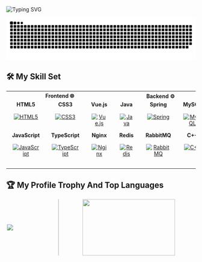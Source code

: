 <img src="https://readme-typing-svg.demolab.com?font=Roboto+Mono&weight=700&size=35&pause=1000&color=3DDFF7&width=900&height=50&separator=%3D&lines=System.out.print(%22Hello!+I'm+KyLenMou%22);%3Dcout%3C%3C%22Hello!+I'm+KyLenMou%22;%3Dprintf(%22Hello!+I'm+KyLenMou%22);%3Dconsole.log(%22Hello!+I'm+KyLenMou%22);%3Dprint(%22Hello!+I'm+KyLenMou%22)" alt="Typing SVG" />

<picture>  <source media="(prefers-color-scheme: dark)" srcset="https://raw.githubusercontent.com/KyLenMou/KyLenMou/output/github-contribution-grid-snake-dark.svg">  <source media="(prefers-color-scheme: dark)" srcset="https://raw.githubusercontent.com/KyLenMou/KyLenMou/output/github-contribution-grid-snake.svg">  <img alt="github contribution grid snake animation" src="https://raw.githubusercontent.com/KyLenMou/KyLenMou/output/github-contribution-grid-snake.svg"> </picture>

## 🛠️ My Skill Set
<table style="width: 100%;">
  <tr>
    <th colspan="3">Frontend 🌐</th>
    <th colspan="3">Backend ⚙️</th>
    <th colspan="3">DevOps 🚀</th>
  </tr>
  
  <tr>
    <td style="text-align:center; vertical-align: top;">
      <strong>HTML5</strong><br>
    </td>
    <td style="text-align:center; vertical-align: top;">
      <strong>CSS3</strong><br>
    </td>
    <td style="text-align:center; vertical-align: top;">
      <strong>Vue.js</strong><br>
    </td>
    <td style="text-align:center; vertical-align: top;">
      <strong>Java</strong><br>
    </td>
    <td style="text-align:center; vertical-align: top;">
      <strong>Spring</strong><br>
    </td>
    <td style="text-align:center; vertical-align: top;">
      <strong>MySQL</strong><br>
    </td>
    <td style="text-align:center; vertical-align: top;">
      <strong>Linux</strong><br>
    </td>
    <td style="text-align:center; vertical-align: top;">
      <strong>Git</strong><br>
    </td>
    <td style="text-align:center; vertical-align: top;">
      <strong>Bash</strong><br>
    </td>
  </tr>

  <tr>
    <td style="text-align:center; vertical-align: top;">
<a href="https://en.wikipedia.org/wiki/HTML5" target="_blank"><img style="margin: 10px" src="https://profilinator.rishav.dev/skills-assets/html5-original-wordmark.svg" alt="HTML5" height="50" /></a>
    </td>
    <td style="text-align:center; vertical-align: top;">
<a href="https://www.w3schools.com/css/" target="_blank"><img style="margin: 10px" src="https://profilinator.rishav.dev/skills-assets/css3-original-wordmark.svg" alt="CSS3" height="50" /></a>
    </td>
    <td style="text-align:center; vertical-align: top;">
<a href="https://vuejs.org/" target="_blank"><img style="margin: 10px" src="https://profilinator.rishav.dev/skills-assets/vuejs-original-wordmark.svg" alt="Vue.js" height="50" /></a>
    </td>
    <td style="text-align:center; vertical-align: top;">
<a href="https://www.java.com/" target="_blank"><img style="margin: 10px" src="https://profilinator.rishav.dev/skills-assets/java-original-wordmark.svg" alt="Java" height="50" /></a>  
    </td>
    <td style="text-align:center; vertical-align: top;">
<a href="https://docs.spring.io/spring-framework/docs/3.0.x/reference/expressions.html#:~:text=The%20Spring%20Expression%20Language%20(SpEL,and%20basic%20string%20templating%20functionality." target="_blank"><img style="margin: 10px" src="https://profilinator.rishav.dev/skills-assets/springio-icon.svg" alt="Spring" height="50" /></a>  
    </td>
    <td style="text-align:center; vertical-align: top;">
<a href="https://www.mysql.com/" target="_blank"><img style="margin: 10px" src="https://profilinator.rishav.dev/skills-assets/mysql-original-wordmark.svg" alt="MySQL" height="50" /></a>  
    </td>
    <td style="text-align:center; vertical-align: top;">
<a href="https://www.linux.org/" target="_blank"><img style="margin: 10px" src="https://profilinator.rishav.dev/skills-assets/linux-original.svg" alt="Linux" height="50" /></a>  
    </td>
    <td style="text-align:center; vertical-align: top;">
<a href="https://github.com/" target="_blank"><img style="margin: 10px" src="https://profilinator.rishav.dev/skills-assets/git-scm-icon.svg" alt="Git" height="50" /></a>  
    </td>
    <td style="text-align:center; vertical-align: top;">
<a href="https://www.gnu.org/software/bash/" target="_blank"><img style="margin: 10px" src="https://profilinator.rishav.dev/skills-assets/gnu_bash-icon.svg" alt="Bash" height="50" /></a>  
    </td>
  </tr>

  <tr>
    <td style="text-align:center; vertical-align: top;">
      <strong>JavaScript</strong><br>
    </td>
    <td style="text-align:center; vertical-align: top;">
      <strong>TypeScript</strong><br>
    </td>
    <td style="text-align:center; vertical-align: top;">
      <strong>Nginx</strong><br>
    </td>
    <td style="text-align:center; vertical-align: top;">
      <strong>Redis</strong><br>
    </td>
    <td style="text-align:center; vertical-align: top;">
      <strong>RabbitMQ</strong><br>
    </td>
    <td style="text-align:center; vertical-align: top;">
      <strong>C++</strong><br>
    </td>
    <td style="text-align:center; vertical-align: top;">
      <strong>GitLab</strong><br>
    </td>
    <td style="text-align:center; vertical-align: top;">
      <strong>Docker</strong><br>
    </td>
    <td style="text-align:center; vertical-align: top;">
      <strong>ES</strong><br>
    </td>
  </tr>

  <tr>
    <td style="text-align:center; vertical-align: top;">
<a href="https://www.javascript.com/" target="_blank"><img style="margin: 10px" src="https://profilinator.rishav.dev/skills-assets/javascript-original.svg" alt="JavaScript" height="50" /></a>  
    </td>
    <td style="text-align:center; vertical-align: top;">
<a href="https://www.typescriptlang.org/" target="_blank"><img style="margin: 10px" src="https://profilinator.rishav.dev/skills-assets/typescript-original.svg" alt="TypeScript" height="50" /></a>  
    </td>
    <td style="text-align:center; vertical-align: top;">
<a href="https://www.nginx.com/" target="_blank"><img style="margin: 10px" src="https://profilinator.rishav.dev/skills-assets/nginx-original.svg" alt="Nginx" height="50" /></a>  
    </td>
    <td style="text-align:center; vertical-align: top;">
<a href="https://redis.io/" target="_blank"><img style="margin: 10px" src="https://profilinator.rishav.dev/skills-assets/redis-original-wordmark.svg" alt="Redis" height="50" /></a>  
    </td>
    <td style="text-align:center; vertical-align: top;">
<a href="https://www.rabbitmq.com/" target="_blank"><img style="margin: 10px" src="https://profilinator.rishav.dev/skills-assets/rabbitmq-icon.svg" alt="RabbitMQ" height="50" /></a>  
    </td>
    <td style="text-align:center; vertical-align: top;">
<a href="https://www.cplusplus.com/" target="_blank"><img style="margin: 10px" src="https://profilinator.rishav.dev/skills-assets/cplusplus-original.svg" alt="C++" height="50" /></a>  
    </td>
    <td style="text-align:center; vertical-align: top;">
<a href="https://about.gitlab.com/" target="_blank"><img style="margin: 10px" src="https://profilinator.rishav.dev/skills-assets/gitlab.svg" alt="GitLab" height="50" /></a>  
    </td>
    <td style="text-align:center; vertical-align: top;">
<a href="https://www.docker.com/" target="_blank"><img style="margin: 10px" src="https://profilinator.rishav.dev/skills-assets/docker-original-wordmark.svg" alt="Docker" height="50" /></a>
    </td>
    <td style="text-align:center; vertical-align: top;">
<a href="https://www.elastic.co/" target="_blank"><img style="margin: 10px" src="https://profilinator.rishav.dev/skills-assets/elasticsearch.png" alt="Elastic Search" height="50" /></a>  
    </td>
  </tr>
</table>





## 🏆 My Profile Trophy And Top Languages

<div align="center" style="display: flex; align-items: center; justify-content: center;">
  <img src="https://github-readme-stats.vercel.app/api/top-langs/?username=KyLenMou&layout=compact&theme=transparent" width="25%">
  <span style="border-left: 2px solid #ccc; height: 150px; margin: 0 10px;"></span>
  <img src="https://github-profile-trophy.vercel.app/?username=KyLenMou&theme=onedark&title=-PullRequest,-Reviews" width="70%" height="150px">
</div>

<!--
![Anurag's GitHub stats](https://github-readme-stats.vercel.app/api?username=KyLenMou&show_icons=true&theme=transparent)

![Ashutosh's github activity graph](https://github-readme-activity-graph.vercel.app/graph?username=KyLenMou&theme=github)
-->
